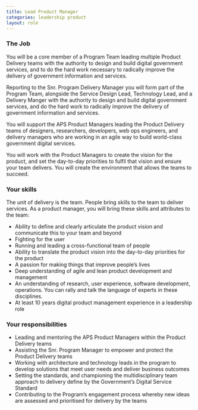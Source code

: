 ```yaml
---
title: Lead Product Manager
categories: leadership product
layout: role
---
```


### The Job

You will be a core member of a Program Team leading multiple Product Delivery teams with the authority to design and build digital government services, and to do the hard work necessary to radically improve the delivery of government information and services.

Reporting to the Snr. Program Delivery Manager you will form part of the Program Team, alongside the Service Design Lead, Technology Lead, and a Delivery Manger with the authority to design and build digital government services, and do the hard work to radically improve the delivery of government information and services.

You will support the APS Product Managers leading the Product Delivery teams of designers, researchers, developers, web ops engineers, and delivery managers who are working in an agile way to build world-class government digital services.

You will work with the Product Managers to create the vision for the product, and set the day-to-day priorities to fulfil that vision and ensure your team delivers. You will create the environment that allows the teams to succeed.

### Your skills

The unit of delivery is the team. People bring skills to the team to deliver services. As a product manager, you will bring these skills and attributes to the team:

- Ability to define and clearly articulate the product vision and communicate this to your team and beyond
- Fighting for the user
- Running and leading a cross-functional team of people
- Ability to translate the product vision into the day-to-day priorities for the product
- A passion for making things that improve people’s lives
- Deep understanding of agile and lean product development and management
- An understanding of research, user experience, software development, operations. You can rally and talk the language of experts in these disciplines.
- At least 10 years digital product management experience in a leadership role

### Your responsibilities

- Leading and mentoring the APS Product Managers within the Product Delivery teams
- Assisting the Snr. Program Manager to empower and protect the Product Delivery teams
- Working with architecture and technology leads in the program to develop solutions that meet user needs and deliver business outcomes
- Setting the standards, and championing the multidisciplinary team approach to delivery define by the Government’s Digital Service Standard
- Contributing to the Program’s engagement process whereby new ideas are assessed and prioritised for delivery by the teams
